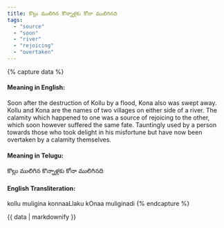 ```yaml
---
title: కొల్లు ములిగిన కొన్నాళ్లకు కోనా ములిగినది
tags:
  - "source"
  - "soon"
  - "river"
  - "rejoicing"
  - "overtaken"
---
```


{% capture data %}
#### Meaning in English:
Soon after the destruction of Kollu by a flood, Kona also was swept away.
Kollu and Kona are the names of two villages on either side of a river. The calamity which happened to one was a source of rejoicing to the other, which soon however suffered the same fate.
Tauntingly used by a person towards those who took delight in his misfortune but have now been overtaken by a calamity themselves.

#### Meaning in Telugu:
కొల్లు ములిగిన కొన్నాళ్లకు కోనా ములిగినది

#### English Transliteration:
kollu muligina konnaaLlaku kOnaa muliginadi
{% endcapture %}

<div class="notice">{{ data | markdownify }}</div>

